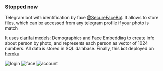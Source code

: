 ### Stopped now

Telegram bot with identification by face [@SecureFaceBot](https://telegram.me/SecureFaceBot).
It allows to store files, which can be accessed from any telegram profile if your photo is match

It uses [clarifai](http://clarifai.com) models: Demographics and Face Embedding to create info about person by photo, and represents each person as vector of 1024 numbers.
All data is stored in SQL database.
Finally, this bot deployed on [heroku](https://www.heroku.com)

![login](https://i.ibb.co/d7fjQVz/c1.png)
![face](https://i.ibb.co/D7gN47y/2019-09-06-10-19-51.png)
![account](https://i.ibb.co/dLsZjV4/c2.png)

